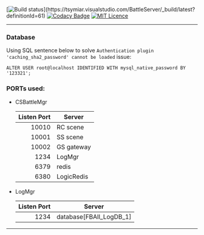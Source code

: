 ﻿
   [![Build status](https://tsymiar.visualstudio.com/BattleServer/_apis/build/status/BattleServer-ASP.NET%20Core%20(.NET%20Framework)-CI)](https://tsymiar.visualstudio.com/BattleServer/_build/latest?definitionId=61)
   [![Codacy Badge](https://api.codacy.com/project/badge/Grade/7c414d19d53b4d6a9e30f741505f6dad)](https://www.codacy.com/app/tsymiar/BattleServer?utm_source=github.com&amp;utm_medium=referral&amp;utm_content=tsymiar/BattleServer&amp;utm_campaign=Badge_Grade)
   [![MIT Licence](https://tsymiar.github.io/MyAutomatic/image/unlicense.svg)](https://unlicense.org/)

-------
### Database

   Using SQL sentence below to solve `Authentication plugin 'caching_sha2_password' cannot be loaded` issue:
    
   `ALTER USER root@localhost IDENTIFIED WITH mysql_native_password BY '123321';`

### PORTs used:

* CSBattleMgr

  Listen Port | Server
  ------------: | ------------- 
  10010 | RC scene
  10001 | SS scene
  10002 | GS gateway
   1234 | LogMgr
   6379 | redis
   6380 | LogicRedis
   
* LogMgr

  Listen Port | Server
  ------------: | ------------- 
  1234 | database[FBAll_LogDB_1]
-------
